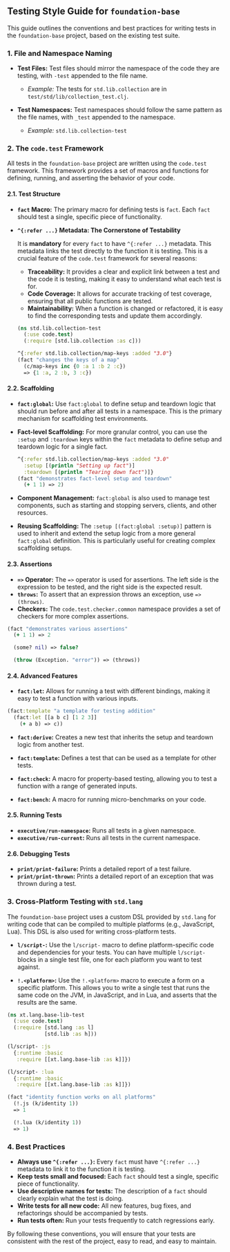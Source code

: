 ## Testing Style Guide for `foundation-base`

This guide outlines the conventions and best practices for writing tests in the `foundation-base` project, based on the existing test suite.

### 1. File and Namespace Naming

*   **Test Files:** Test files should mirror the namespace of the code they are testing, with `-test` appended to the file name.
    *   *Example:* The tests for `std.lib.collection` are in `test/std/lib/collection_test.clj`.

*   **Test Namespaces:** Test namespaces should follow the same pattern as the file names, with `_test` appended to the namespace.
    *   *Example:* `std.lib.collection-test`

### 2. The `code.test` Framework

All tests in the `foundation-base` project are written using the `code.test` framework. This framework provides a set of macros and functions for defining, running, and asserting the behavior of your code.

#### 2.1. Test Structure

*   **`fact` Macro:** The primary macro for defining tests is `fact`. Each `fact` should test a single, specific piece of functionality.

*   **`^{:refer ...}` Metadata: The Cornerstone of Testability**

    It is **mandatory** for every `fact` to have `^{:refer ...}` metadata. This metadata links the test directly to the function it is testing. This is a crucial feature of the `code.test` framework for several reasons:

    *   **Traceability:** It provides a clear and explicit link between a test and the code it is testing, making it easy to understand what each test is for.
    *   **Code Coverage:** It allows for accurate tracking of test coverage, ensuring that all public functions are tested.
    *   **Maintainability:** When a function is changed or refactored, it is easy to find the corresponding tests and update them accordingly.

    ```clojure
    (ns std.lib.collection-test
      (:use code.test)
      (:require [std.lib.collection :as c]))
    
    ^{:refer std.lib.collection/map-keys :added "3.0"}
    (fact "changes the keys of a map"
      (c/map-keys inc {0 :a 1 :b 2 :c})
      => {1 :a, 2 :b, 3 :c})
    ```

#### 2.2. Scaffolding

*   **`fact:global`:** Use `fact:global` to define setup and teardown logic that should run before and after all tests in a namespace. This is the primary mechanism for scaffolding test environments.

*   **Fact-level Scaffolding:** For more granular control, you can use the `:setup` and `:teardown` keys within the `fact` metadata to define setup and teardown logic for a single fact.

    ```clojure
    ^{:refer std.lib.collection/map-keys :added "3.0"
      :setup [(println "Setting up fact")]
      :teardown [(println "Tearing down fact")]}
    (fact "demonstrates fact-level setup and teardown"
      (+ 1 1) => 2)
    ```

*   **Component Management:** `fact:global` is also used to manage test components, such as starting and stopping servers, clients, and other resources.

*   **Reusing Scaffolding:** The `:setup [(fact:global :setup)]` pattern is used to inherit and extend the setup logic from a more general `fact:global` definition. This is particularly useful for creating complex scaffolding setups.

#### 2.3. Assertions

*   **`=>` Operator:** The `=>` operator is used for assertions. The left side is the expression to be tested, and the right side is the expected result.
*   **`throws`:** To assert that an expression throws an exception, use `=> (throws)`.
*   **Checkers:** The `code.test.checker.common` namespace provides a set of checkers for more complex assertions.

```clojure
(fact "demonstrates various assertions"
  (+ 1 1) => 2

  (some? nil) => false?

  (throw (Exception. "error")) => (throws))
```

#### 2.4. Advanced Features

*   **`fact:let`:** Allows for running a test with different bindings, making it easy to test a function with various inputs.

```clojure
(fact:template "a template for testing addition"
  (fact:let [[a b c] [1 2 3]]
    (+ a b) => c))
```

*   **`fact:derive`:**  Creates a new test that inherits the setup and teardown logic from another test.

*   **`fact:template`:**  Defines a test that can be used as a template for other tests.

*   **`fact:check`:**  A macro for property-based testing, allowing you to test a function with a range of generated inputs.

*   **`fact:bench`:**  A macro for running micro-benchmarks on your code.

#### 2.5. Running Tests

*   **`executive/run-namespace`:** Runs all tests in a given namespace.
*   **`executive/run-current`:** Runs all tests in the current namespace.

#### 2.6. Debugging Tests

*   **`print/print-failure`:** Prints a detailed report of a test failure.
*   **`print/print-thrown`:** Prints a detailed report of an exception that was thrown during a test.

### 3. Cross-Platform Testing with `std.lang`

The `foundation-base` project uses a custom DSL provided by `std.lang` for writing code that can be compiled to multiple platforms (e.g., JavaScript, Lua). This DSL is also used for writing cross-platform tests.

*   **`l/script-`:** Use the `l/script-` macro to define platform-specific code and dependencies for your tests. You can have multiple `l/script-` blocks in a single test file, one for each platform you want to test against.

*   **`!.<platform>`:** Use the `!.<platform>` macro to execute a form on a specific platform. This allows you to write a single test that runs the same code on the JVM, in JavaScript, and in Lua, and asserts that the results are the same.

```clojure
(ns xt.lang.base-lib-test
  (:use code.test)
  (:require [std.lang :as l]
            [std.lib :as h]))

(l/script- :js
  {:runtime :basic
   :require [[xt.lang.base-lib :as k]]})

(l/script- :lua
  {:runtime :basic
   :require [[xt.lang.base-lib :as k]]})

(fact "identity function works on all platforms"
  (!.js (k/identity 1))
  => 1

  (!.lua (k/identity 1))
  => 1)
```

### 4. Best Practices

*   **Always use `^{:refer ...}`:** Every `fact` must have `^{:refer ...}` metadata to link it to the function it is testing.
*   **Keep tests small and focused:** Each `fact` should test a single, specific piece of functionality.
*   **Use descriptive names for tests:** The description of a `fact` should clearly explain what the test is doing.
*   **Write tests for all new code:** All new features, bug fixes, and refactorings should be accompanied by tests.
*   **Run tests often:** Run your tests frequently to catch regressions early.

By following these conventions, you will ensure that your tests are consistent with the rest of the project, easy to read, and easy to maintain.

